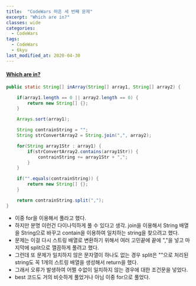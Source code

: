 ```yaml
---
title:  "CodeWars 마흔 세 번째 문제"
excerpt: "Which are in?"
classes: wide
categories:
  - CodeWars
tags:
  - CodeWars
  - 6kyu
last_modified_at: 2020-04-30
---
```


#### [Which are in?](https://www.codewars.com/kata/550554fd08b86f84fe000a58)

```java
public static String[] inArray(String[] array1, String[] array2) {

    if(array1.length == 0 || array2.length == 0) {
        return new String[] {};
    }

    Arrays.sort(array1);

    String contrainString = "";
    String strConvertArray2 = String.join(",", array2);

    for(String array1Str : array1) {
        if(strConvertArray2.contains(array1Str)) {
            contrainString += array1Str + ",";
        }
    }

    if("".equals(contrainString)) {
        return new String[] {};
    }

    return contrainString.split(",");
}
```

* 이중 for을 이용해서 풀라고 했다.
* 하지만 분명 이런건 다이나믹하게 풀 수 있다고 생각. join을 이용해서 String 배열을 String으로 바꾸고 contain을 이용하여 일치하는 string을 찾으려고 했다.
* 문제는 이걸 다시 스트링 배열로 변환하기 위해서 여러 고민끝에 끝에 ","을 넣고 마지막에 split으로 깰끔하게 풀려고 했다.
* 그런데 또 문제가 일치하지 않은 문자열이 하나도 없는 경우 split은 ""으로 처리된 string도 꼭 1개의 스트링 배열을 생성해서 return을 했다. 
* 그래서 오류가 발생하여 어쩔 수없이 일치하지 않는 경우에 대한 조건문을 넣었다.
* best 코드도 거의 비슷하게 풀었거나 아님 이중 for으로 풀었다.
